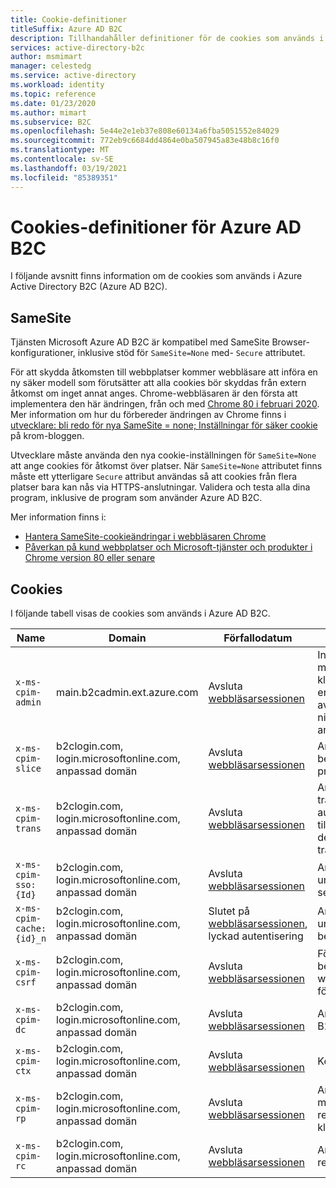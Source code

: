 ```yaml
---
title: Cookie-definitioner
titleSuffix: Azure AD B2C
description: Tillhandahåller definitioner för de cookies som används i Azure Active Directory B2C.
services: active-directory-b2c
author: msmimart
manager: celestedg
ms.service: active-directory
ms.workload: identity
ms.topic: reference
ms.date: 01/23/2020
ms.author: mimart
ms.subservice: B2C
ms.openlocfilehash: 5e44e2e1eb37e808e60134a6fba5051552e84029
ms.sourcegitcommit: 772eb9c6684dd4864e0ba507945a83e48b8c16f0
ms.translationtype: MT
ms.contentlocale: sv-SE
ms.lasthandoff: 03/19/2021
ms.locfileid: "85389351"
---
```

# <a name="cookies-definitions-for-azure-ad-b2c"></a>Cookies-definitioner för Azure AD B2C

I följande avsnitt finns information om de cookies som används i Azure Active Directory B2C (Azure AD B2C).

## <a name="samesite"></a>SameSite

Tjänsten Microsoft Azure AD B2C är kompatibel med SameSite Browser-konfigurationer, inklusive stöd för `SameSite=None` med- `Secure` attributet.

För att skydda åtkomsten till webbplatser kommer webbläsare att införa en ny säker modell som förutsätter att alla cookies bör skyddas från extern åtkomst om inget annat anges. Chrome-webbläsaren är den första att implementera den här ändringen, från och med [Chrome 80 i februari 2020](https://www.chromium.org/updates/same-site). Mer information om hur du förbereder ändringen av Chrome finns i [utvecklare: bli redo för nya SameSite = none; Inställningar för säker cookie](https://blog.chromium.org/2019/10/developers-get-ready-for-new.html) på krom-bloggen.

Utvecklare måste använda den nya cookie-inställningen för `SameSite=None` att ange cookies för åtkomst över platser. När `SameSite=None` attributet finns måste ett ytterligare `Secure` attribut användas så att cookies från flera platser bara kan nås via HTTPS-anslutningar. Validera och testa alla dina program, inklusive de program som använder Azure AD B2C.

Mer information finns i:

* [Hantera SameSite-cookieändringar i webbläsaren Chrome](../active-directory/develop/howto-handle-samesite-cookie-changes-chrome-browser.md)
* [Påverkan på kund webbplatser och Microsoft-tjänster och produkter i Chrome version 80 eller senare](https://support.microsoft.com/help/4522904/potential-disruption-to-customer-websites-in-latest-chrome)

## <a name="cookies"></a>Cookies

I följande tabell visas de cookies som används i Azure AD B2C.

| Name | Domain | Förfallodatum | Syfte |
| ----------- | ------ | -------------------------- | --------- |
| `x-ms-cpim-admin` | main.b2cadmin.ext.azure.com | Avsluta [webbläsarsessionen](session-behavior.md) | Innehåller användar medlemskaps data mellan klienter. Klienterna som en användare är medlem av och medlemskaps nivån (administratör eller användare). |
| `x-ms-cpim-slice` | b2clogin.com, login.microsoftonline.com, anpassad domän | Avsluta [webbläsarsessionen](session-behavior.md) | Används för att dirigera begär anden till lämplig produktions instans. |
| `x-ms-cpim-trans` | b2clogin.com, login.microsoftonline.com, anpassad domän | Avsluta [webbläsarsessionen](session-behavior.md) | Används för att spåra transaktioner (antal autentiseringsbegäranden till Azure AD B2C) och den aktuella transaktionen. |
| `x-ms-cpim-sso:{Id}` | b2clogin.com, login.microsoftonline.com, anpassad domän | Avsluta [webbläsarsessionen](session-behavior.md) | Används för att underhålla SSO-sessionen. |
| `x-ms-cpim-cache:{id}_n` | b2clogin.com, login.microsoftonline.com, anpassad domän | Slutet på [webbläsarsessionen](session-behavior.md), lyckad autentisering | Används för att underhålla status för begäran. |
| `x-ms-cpim-csrf` | b2clogin.com, login.microsoftonline.com, anpassad domän | Avsluta [webbläsarsessionen](session-behavior.md) | Förfalsknings-token för begäran mellan webbplatser som används för CRSF-skydd. |
| `x-ms-cpim-dc` | b2clogin.com, login.microsoftonline.com, anpassad domän | Avsluta [webbläsarsessionen](session-behavior.md) | Används för Azure AD B2C nätverks routning. |
| `x-ms-cpim-ctx` | b2clogin.com, login.microsoftonline.com, anpassad domän | Avsluta [webbläsarsessionen](session-behavior.md) | Kontext |
| `x-ms-cpim-rp` | b2clogin.com, login.microsoftonline.com, anpassad domän | Avsluta [webbläsarsessionen](session-behavior.md) | Används för att lagra medlemskaps data för resurs leverantörens klient organisation. |
| `x-ms-cpim-rc` | b2clogin.com, login.microsoftonline.com, anpassad domän | Avsluta [webbläsarsessionen](session-behavior.md) | Används för att lagra relä-cookien. |
